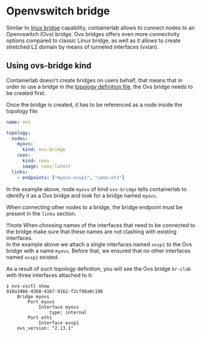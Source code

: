 # Openvswitch bridge
Similar to [linux bridge](bridge.md) capability, containerlab allows to connect nodes to an Openvswitch (Ovs) bridge. Ovs bridges offers even more connectivity options compared to classic Linux bridge, as well as it allows to create stretched L2 domain by means of tunneled interfaces (vxlan).

## Using ovs-bridge kind
Containerlab doesn't create bridges on users behalf, that means that in order to use a bridge in the [topology definition file](../topo-def-file.md), the Ovs bridge needs to be created first.

Once the bridge is created, it has to be referenced as a node inside the topology file:

```yaml
name: ovs

topology:
  nodes:
    myovs:
      kind: ovs-bridge
    ceos:
      kind: ceos
      image: ceos:latest
  links:
    - endpoints: ["myovs:ovsp1", "ceos:et1"]

```

In the example above, node `myovs` of kind `ovs-bridge` tells containerlab to identify it as a Ovs bridge and look for a bridge named `myovs`.

When connecting other nodes to a bridge, the bridge endpoint must be present in the `links` section.

!!!note
    When choosing names of the interfaces that need to be connected to the bridge make sure that these names are not clashing with existing interfaces.  
    In the example above we attach a single interfaces named `ovsp1` to the Ovs bridge with a name `myovs`. Before that, we ensured that no other interfaces named `ovsp1` existed.

As a result of such topology definition, you will see the Ovs bridge `br-clab` with three interfaces attached to it:

```
❯ ovs-vsctl show
918a3466-4368-4167-9162-f2cf80a0c106
    Bridge myovs
        Port myovs
            Interface myovs
                type: internal
        Port eth1
            Interface ovsp1
    ovs_version: "2.13.1"
```

